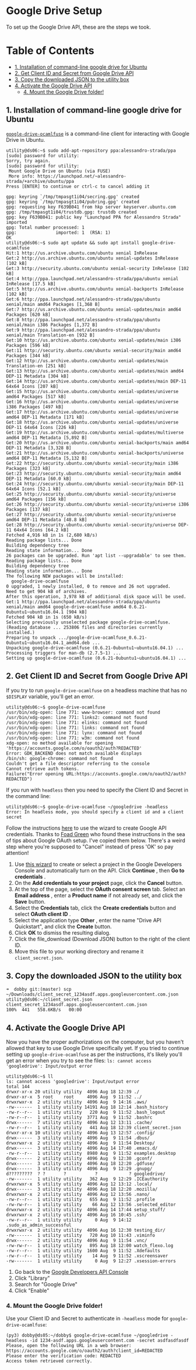 # Google Drive Setup

To set up the Google Drive API, these are the steps we took.

[TOC]: # "Table of Contents"

# Table of Contents
- [1. Installation of command-line google drive for Ubuntu](#1-installation-of-command-line-google-drive-for-ubuntu)
- [2. Get Client ID and Secret from Google Drive API](#2-get-client-id-and-secret-from-google-drive-api)
- [3. Copy the downloaded JSON to the utility box](#3-copy-the-downloaded-json-to-the-utility-box)
- [4. Activate the Google Drive API](#4-activate-the-google-drive-api)
    - [4. Mount the Google Drive folder!](#4-mount-the-google-drive-folder)




## 1. Installation of command-line google drive for Ubuntu

[`google-drive-ocamlfuse`](http://www.omgubuntu.co.uk/2017/04/mount-google-drive-ocamlfuse-linux)
is a command-line client for interacting with Google Drive in Ubuntu.

```
utility@ds06:~$ sudo add-apt-repository ppa:alessandro-strada/ppa
[sudo] password for utility:
Sorry, try again.
[sudo] password for utility:
 Mount Google Drive on Ubuntu (via FUSE)
 More info: https://launchpad.net/~alessandro-strada/+archive/ubuntu/ppa
Press [ENTER] to continue or ctrl-c to cancel adding it

gpg: keyring `/tmp/tmpasgt1i04/secring.gpg' created
gpg: keyring `/tmp/tmpasgt1i04/pubring.gpg' created
gpg: requesting key F639B041 from hkp server keyserver.ubuntu.com
gpg: /tmp/tmpasgt1i04/trustdb.gpg: trustdb created
gpg: key F639B041: public key "Launchpad PPA for Alessandro Strada" imported
gpg: Total number processed: 1
gpg:               imported: 1  (RSA: 1)
OK
utility@ds06:~$ sudo apt update && sudo apt install google-drive-ocamlfuse
Hit:1 http://us.archive.ubuntu.com/ubuntu xenial InRelease
Get:2 http://us.archive.ubuntu.com/ubuntu xenial-updates InRelease [102 kB]
Get:3 http://security.ubuntu.com/ubuntu xenial-security InRelease [102 kB]
Get:4 http://ppa.launchpad.net/alessandro-strada/ppa/ubuntu xenial InRelease [17.5 kB]
Get:5 http://us.archive.ubuntu.com/ubuntu xenial-backports InRelease [102 kB]
Get:6 http://ppa.launchpad.net/alessandro-strada/ppa/ubuntu xenial/main amd64 Packages [1,368 B]
Get:7 http://us.archive.ubuntu.com/ubuntu xenial-updates/main amd64 Packages [620 kB]
Get:8 http://ppa.launchpad.net/alessandro-strada/ppa/ubuntu xenial/main i386 Packages [1,372 B]
Get:9 http://ppa.launchpad.net/alessandro-strada/ppa/ubuntu xenial/main Translation-en [932 B]
Get:10 http://us.archive.ubuntu.com/ubuntu xenial-updates/main i386 Packages [596 kB]
Get:11 http://security.ubuntu.com/ubuntu xenial-security/main amd64 Packages [344 kB]
Get:12 http://us.archive.ubuntu.com/ubuntu xenial-updates/main Translation-en [251 kB]
Get:13 http://us.archive.ubuntu.com/ubuntu xenial-updates/main amd64 DEP-11 Metadata [304 kB]
Get:14 http://us.archive.ubuntu.com/ubuntu xenial-updates/main DEP-11 64x64 Icons [207 kB]
Get:15 http://us.archive.ubuntu.com/ubuntu xenial-updates/universe amd64 Packages [517 kB]
Get:16 http://us.archive.ubuntu.com/ubuntu xenial-updates/universe i386 Packages [497 kB]
Get:17 http://us.archive.ubuntu.com/ubuntu xenial-updates/universe amd64 DEP-11 Metadata [171 kB]
Get:18 http://us.archive.ubuntu.com/ubuntu xenial-updates/universe DEP-11 64x64 Icons [226 kB]
Get:19 http://us.archive.ubuntu.com/ubuntu xenial-updates/multiverse amd64 DEP-11 Metadata [5,892 B]
Get:20 http://us.archive.ubuntu.com/ubuntu xenial-backports/main amd64 DEP-11 Metadata [3,328 B]
Get:21 http://us.archive.ubuntu.com/ubuntu xenial-backports/universe amd64 DEP-11 Metadata [5,132 B]
Get:22 http://security.ubuntu.com/ubuntu xenial-security/main i386 Packages [323 kB]
Get:23 http://security.ubuntu.com/ubuntu xenial-security/main amd64 DEP-11 Metadata [60.0 kB]
Get:24 http://security.ubuntu.com/ubuntu xenial-security/main DEP-11 64x64 Icons [52.1 kB]
Get:25 http://security.ubuntu.com/ubuntu xenial-security/universe amd64 Packages [156 kB]
Get:26 http://security.ubuntu.com/ubuntu xenial-security/universe i386 Packages [137 kB]
Get:27 http://security.ubuntu.com/ubuntu xenial-security/universe amd64 DEP-11 Metadata [48.8 kB]
Get:28 http://security.ubuntu.com/ubuntu xenial-security/universe DEP-11 64x64 Icons [64.2 kB]
Fetched 4,916 kB in 1s (2,680 kB/s)
Reading package lists... Done
Building dependency tree
Reading state information... Done
26 packages can be upgraded. Run 'apt list --upgradable' to see them.
Reading package lists... Done
Building dependency tree
Reading state information... Done
The following NEW packages will be installed:
  google-drive-ocamlfuse
0 upgraded, 1 newly installed, 0 to remove and 26 not upgraded.
Need to get 904 kB of archives.
After this operation, 3,978 kB of additional disk space will be used.
Get:1 http://ppa.launchpad.net/alessandro-strada/ppa/ubuntu xenial/main amd64 google-drive-ocamlfuse amd64 0.6.21-0ubuntu1~ubuntu16.04.1 [904 kB]
Fetched 904 kB in 1s (650 kB/s)
Selecting previously unselected package google-drive-ocamlfuse.
(Reading database ... 253806 files and directories currently installed.)
Preparing to unpack .../google-drive-ocamlfuse_0.6.21-0ubuntu1~ubuntu16.04.1_amd64.deb ...
Unpacking google-drive-ocamlfuse (0.6.21-0ubuntu1~ubuntu16.04.1) ...
Processing triggers for man-db (2.7.5-1) ...
Setting up google-drive-ocamlfuse (0.6.21-0ubuntu1~ubuntu16.04.1) ...
```

## 2. Get Client ID and Secret from Google Drive API

If you try to run `google-drive-ocamlfuse` on a headless machine that has no
`$DISPLAY` variable, you'll get an error.

```
utility@ds06:~$ google-drive-ocamlfuse
/usr/bin/xdg-open: line 771: www-browser: command not found
/usr/bin/xdg-open: line 771: links2: command not found
/usr/bin/xdg-open: line 771: elinks: command not found
/usr/bin/xdg-open: line 771: links: command not found
/usr/bin/xdg-open: line 771: lynx: command not found
/usr/bin/xdg-open: line 771: w3m: command not found
xdg-open: no method available for opening 'https://accounts.google.com/o/oauth2/auth?REDACTED'
Error: GDK_BACKEND does not match available displays
/bin/sh: google-chrome: command not found
Couldn't get a file descriptor referring to the console
Cannot retrieve auth tokens.
Failure("Error opening URL:https://accounts.google.com/o/oauth2/auth?REDACTED")
```

If you run with `headless` then you need to specify the Client ID and Secret in
the command line:

```
utility@ds06:~$ google-drive-ocamlfuse ~/googledrive -headless
Error: In headless mode, you should specify a client id and a client secret
```

Follow the instructions
[here](https://developers.google.com/drive/v3/web/quickstart/python) to use the
wizard to create Google API credentials. Thanks to
[Foad Green](https://github.com/foadgreen) who found these instructions in the
sea of tips about Google OAuth setup. I've copied them below. There's a weird
step where you're supposed to "Cancel" instead of press 'OK' so pay attention!

1. Use [this wizard](https://console.developers.google.com/start/api?id=drive) to create or select a project in the Google Developers Console and automatically turn on the API. Click **Continue** , then **Go to credentials** .
2. On the **Add credentials to your project** page, click the **Cancel** button.
3. At the top of the page, select the **OAuth consent screen** tab. Select an **Email address** , enter a **Product name** if not already set, and click the **Save** button.
4. Select the **Credentials** tab, click the **Create credentials** button and select **OAuth client ID** .
5. Select the application type **Other** , enter the name "Drive API Quickstart", and click the **Create** button.
6. Click **OK** to dismiss the resulting dialog.
7. Click the file_download (Download JSON) button to the right of the client ID.
8. Move this file to your working directory and rename it `client_secret.json`.



## 3. Copy the downloaded JSON to the utility box

```
➜  dobby git:(master) scp ~/Downloads/client_secret_1234asdf.apps.googleusercontent.com.json utility@ds06:~/client_secret.json
client_secret_1234asdf.apps.googleusercontent.com.json                                   100%  441   558.6KB/s   00:00
```

## 4. Activate the Google Drive API

Now you have the proper authorizations on the computer, but you haven't allowed
that key to use Google Drive specifically yet. If you tried to continue setting
up `google-drive-ocamlfuse` as per the instructions, it's likely you'll get an
error when you try to see the files: `ls: cannot access 'googledrive':
Input/output error`

```
utility@ds06:~$ ll
ls: cannot access 'googledrive': Input/output error
total 144
drwxr-xr-x 20 utility utility  4096 Aug 18 12:39 ./
drwxr-xr-x  5 root    root     4096 Aug  9 11:52 ../
drwxrwxr-x  2 utility utility  4096 Aug  9 14:16 .aws/
-rw-------  1 utility utility 14191 Aug 18 12:14 .bash_history
-rw-r--r--  1 utility utility   220 Aug  9 11:52 .bash_logout
-rw-r--r--  1 utility utility  3771 Aug  9 11:52 .bashrc
drwx------  7 utility utility  4096 Aug 12 13:11 .cache/
-rw-r--r--  1 utility utility   441 Aug 18 12:39 client_secret.json
drwxr-xr-x 10 utility utility  4096 Aug 13 12:57 .config/
drwx------  3 utility utility  4096 Aug  9 11:54 .dbus/
drwxrwxr-x  2 utility utility  4096 Aug  9 11:54 Desktop/
drwx------  3 utility utility  4096 Aug 14 17:40 .emacs.d/
-rw-r--r--  1 utility utility  8980 Aug  9 11:52 examples.desktop
drwx------  2 utility utility  4096 Aug  9 12:30 .gconf/
drwx------  3 utility utility  4096 Aug 18 12:20 .gdfuse/
drwx------  3 utility utility  4096 Aug  9 12:29 .gnupg/
d?????????  ? ?       ?           ?            ? googledrive/
-rw-------  1 utility utility   362 Aug  9 12:29 .ICEauthority
drwxrwxr-x  5 utility utility  4096 Aug 12 13:12 .local/
drwx------  3 utility utility  4096 Aug 18 12:20 .mozilla/
drwxrwxr-x  2 utility utility  4096 Aug 12 13:56 .nano/
-rw-r--r--  1 utility utility   655 Aug  9 11:52 .profile
-rw-rw-r--  1 utility utility    66 Aug 12 13:56 .selected_editor
drwxrwxr-x  2 utility utility  4096 Aug 14 17:44 setup_stuff/
drwxrwxr-x  2 utility utility  4096 Aug 16 10:45 .ssh/
-rw-r--r--  1 utility utility     0 Aug  9 14:12 .sudo_as_admin_successful
drwxrwxr-x  2 utility utility  4096 Aug 16 12:30 testing_dir/
-rw-------  1 utility utility   720 Aug 10 11:43 .viminfo
drwx------  2 utility utility  4096 Aug  9 11:54 .vnc/
-rw-rw-r--  1 utility utility   895 Aug 18 12:00 watch_flexo.log
-rw-r--r--  1 utility utility  1600 Aug  9 11:52 .Xdefaults
-rw-r--r--  1 utility utility    14 Aug  9 11:52 .xscreensaver
-rw-------  1 utility utility     0 Aug  9 12:27 .xsession-errors
```

1. Go back to the
   [Google Developers API Console](https://console.developers.google.com/apis/library)
2. Click "Library"
3. Search for "Google Drive"
4. Click "Enable"


### 4. Mount the Google Drive folder!


Use your Client ID and Secret to authenticate in `-headless` mode for `google-drive-ocamlfuse`:

```
(py3) dobby@ds05:~/dobby$ google-drive-ocamlfuse ~/googledrive -headless -id 1234-asdf.apps.googleusercontent.com -secret asdfasdfasdf
Please, open the following URL in a web browser: https://accounts.google.com/o/oauth2/auth?client_id=REDACTED
Please enter the verification code: REDACTED
Access token retrieved correctly.
```